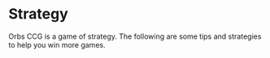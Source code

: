 # Strategy

Orbs CCG is a game of strategy. The following are some tips and strategies to help you win more games.

